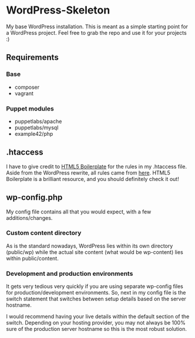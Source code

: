 WordPress-Skeleton
==================

My base WordPress installation. This is meant as a simple starting point for a WordPress project. Feel free to grab the repo and use it for your projects :)

## Requirements

### Base
- composer
- vagrant

### Puppet modules
- puppetlabs/apache
- puppetlabs/mysql
- example42/php


## .htaccess

I have to give credit to [HTML5 Boilerplate][h5bp] for the rules in my .htaccess file. Aside from the WordPress rewrite, all rules came from [here][h5bp.htaccess]. HTML5 Boilerplate is a brilliant resource, and you should definitely check it out!

## wp-config.php

My config file contains all that you would expect, with a few additions/changes.

### Custom content directory

As is the standard nowadays, WordPress lies within its own directory (public/wp) while the actual site content (what would be wp-content) lies within public/content.

### Development and production environments

It gets very tedious very quickly if you are using separate wp-config files for production/development environments. So, next in my config file is the switch statement that switches between setup details based on the server hostname.

I would recommend having your live details within the default section of the switch. Depending on your hosting provider, you may not always be 100% sure of the production server hostname so this is the most robust solution.

[h5bp]:http://html5boilerplate.com/
[h5bp.htaccess]:https://github.com/h5bp/html5-boilerplate/blob/master/dist/.htaccess
